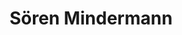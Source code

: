 ---
# Display name
title: Sören Mindermann



external_link: https://oatml.cs.ox.ac.uk/members/soren_mindermann/
---